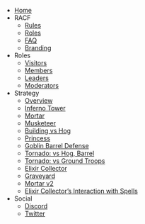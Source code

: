 - [Home](README.md)
- RACF
    - [Rules](racf/rules.md)
    - [Roles](racf/roles.md)
    - [FAQ](racf/faq.md)
    - [Branding](racf/branding.md)
- Roles
    - [Visitors](visitors.md)
    - [Members](members.md)
    - [Leaders](leaders.md)
    - [Moderators](mods.md)
- Strategy
    - [Overview](strategy.md)
    - [Inferno Tower](strategy/inferno-tower.md)
    - [Mortar](strategy/mortar.md)
    - [Musketeer](strategy/musketeer.md)
    - [Building vs Hog](strategy/building-vs-hog.md)
    - [Princess](strategy/princess.md)
    - [Goblin Barrel Defense](strategy/goblin-barrel-defense.md)
    - [Tornado: vs Hog, Barrel](strategy/tornado.md)
    - [Tornado: vs Ground Troops](strategy/tornado2.md)
    - [Elixir Collector](strategy/elixir-collector.md)
    - [Graveyard](strategy/graveyard.md)
    - [Mortar v2](strategy/mortar-predator.md)
    - [Elixir Collector’s Interaction with Spells](strategy/elixir-collector-upgrade.md)
- Social
    - [Discord](http://discord.gg/racf)
    - [Twitter](http://twitter.com/RedditAlpha)
